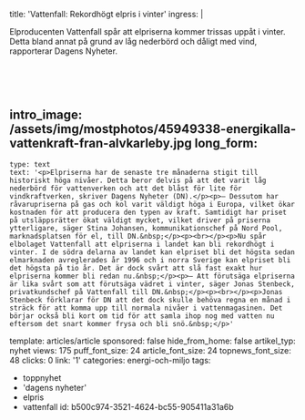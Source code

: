 title: 'Vattenfall: Rekordhögt elpris i vinter'
ingress: |
  <p>Elproducenten Vattenfall spår att elpriserna kommer trissas uppåt i vinter. Detta bland annat på grund av låg nederbörd och dåligt med vind, rapporterar Dagens Nyheter.
  </p>
  <p><br>
  </p>
  <p><br>
  </p>
  
intro_image: /assets/img/mostphotos/45949338-energikalla-vattenkraft-fran-alvkarleby.jpg
long_form:
  -
    type: text
    text: '<p>Elpriserna har de senaste tre månaderna stigit till historiskt höga nivåer. Detta beror delvis på att det varit låg nederbörd för vattenverken och att det blåst för lite för vindkraftverken, skriver Dagens Nyheter (DN).</p><p>– Dessutom har råvarupriserna på gas och kol varit väldigt höga i Europa, vilket ökar kostnaden för att producera den typen av kraft. Samtidigt har priset på utsläppsrätter ökat väldigt mycket, vilket driver på priserna ytterligare, säger Stina Johansen, kommunikationschef på Nord Pool, marknadsplatsen för el, till DN.&nbsp;</p><p><br></p><p>Nu spår elbolaget Vattenfall att elpriserna i landet kan bli rekordhögt i vinter. I de södra delarna av landet kan elpriset bli det högsta sedan elmarknaden avreglerades år 1996 och i norra Sverige kan elpriset bli det högsta på tio år. Det är dock svårt att slå fast exakt hur elpriserna kommer bli redan nu.&nbsp;</p><p>– Att förutsäga elpriserna är lika svårt som att förutsäga vädret i vinter, säger Jonas Stenbeck, privatkundschef på Vattenfall till DN.&nbsp;</p><p><br></p><p>Jonas Stenbeck förklarar för DN att det dock skulle behöva regna en månad i sträck för att komma upp till normala nivåer i vattenmagasinen. Det börjar också bli kort om tid för att samla ihop nog med vatten nu eftersom det snart kommer frysa och bli snö.&nbsp;</p>'
template: articles/article
sponsored: false
hide_from_home: false
artikel_typ: nyhet
views: 175
puff_font_size: 24
article_font_size: 24
topnews_font_size: 48
clicks: 0
link: '1'
categories: energi-och-miljo
tags:
  - toppnyhet
  - 'dagens nyheter'
  - elpris
  - vattenfall
id: b500c974-3521-4624-bc55-905411a31a6b
